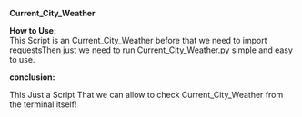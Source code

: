  **Current_City_Weather**



**How to Use:**  
This Script is an Current_City_Weather before that we need to import requestsThen just we need to run Current_City_Weather.py simple and easy to use.


**conclusion:** 

This Just a Script That we can allow to check Current_City_Weather from the terminal itself!

